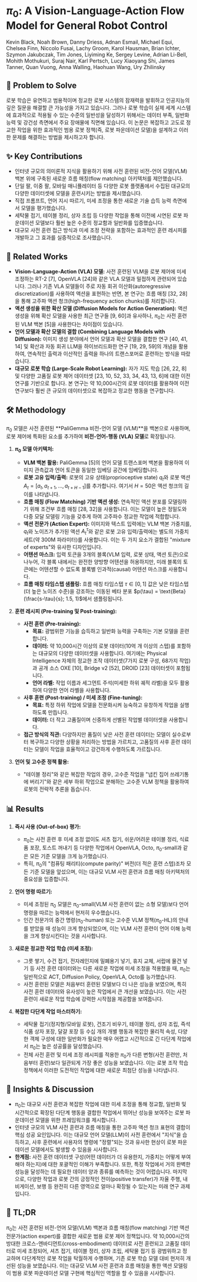 # $\pi_0$: A Vision-Language-Action Flow Model for General Robot Control

Kevin Black, Noah Brown, Danny Driess, Adnan Esmail, Michael Equi, Chelsea Finn, Niccolo Fusai, Lachy Groom, Karol Hausman, Brian Ichter, Szymon Jakubczak, Tim Jones, Liyiming Ke, Sergey Levine, Adrian Li-Bell, Mohith Mothukuri, Suraj Nair, Karl Pertsch, Lucy Xiaoyang Shi, James Tanner, Quan Vuong, Anna Walling, Haohuan Wang, Ury Zhilinsky

## 🧩 Problem to Solve

로봇 학습은 유연하고 범용적이며 정교한 로봇 시스템의 잠재력을 발휘하고 인공지능의 깊은 질문을 해결할 큰 가능성을 가지고 있습니다. 그러나 로봇 학습이 실제 세계 시스템에 효과적으로 적용될 수 있는 수준의 일반성을 달성하기 위해서는 데이터 부족, 일반화 능력 및 강건성 측면에서 주요 장애물에 직면해 있습니다. 이 논문은 복잡하고 고도로 정교한 작업을 위한 효과적인 범용 로봇 정책(즉, 로봇 파운데이션 모델)을 설계하고 이러한 문제를 해결하는 방법을 제시하고자 합니다.

## ✨ Key Contributions

- 인터넷 규모의 의미론적 지식을 활용하기 위해 사전 훈련된 비전-언어 모델(VLM) 백본 위에 구축된 새로운 흐름 매칭(flow matching) 아키텍처를 제안했습니다.
- 단일 팔, 이중 팔, 모바일 매니퓰레이터 등 다양한 로봇 플랫폼에서 수집된 대규모의 다양한 데이터셋에 모델을 훈련시키는 방법을 제시했습니다.
- 직접 프롬프트, 언어 지시 따르기, 미세 조정을 통한 새로운 기술 습득 능력 측면에서 모델을 평가했습니다.
- 세탁물 접기, 테이블 정리, 상자 조립 등 다양한 작업을 통해 이전에 시연된 로봇 파운데이션 모델보다 훨씬 높은 수준의 정교함과 일반화를 입증했습니다.
- 대규모 사전 훈련 접근 방식과 미세 조정 전략을 포함하는 효과적인 훈련 레시피를 개발하고 그 효과를 실증적으로 조사했습니다.

## 📎 Related Works

- **Vision-Language-Action (VLA) 모델:** 사전 훈련된 VLM을 로봇 제어에 미세 조정하는 RT-2 [7], OpenVLA [24]와 같은 VLA 모델과 밀접하게 관련되어 있습니다. 그러나 기존 VLA 모델들이 주로 자동 회귀 이산화(autoregressive discretization)를 사용하여 액션을 표현하는 반면, 본 연구는 흐름 매칭 [32, 28]을 통해 고주파 액션 청크(high-frequency action chunks)를 처리합니다.
- **액션 생성을 위한 확산 모델 (Diffusion Models for Action Generation):** 액션 생성을 위해 확산 모델을 사용한 최근 연구들 [9, 60]과 유사하나, $\pi_0$는 사전 훈련된 VLM 백본 [5]을 사용한다는 차이점이 있습니다.
- **언어 모델과 확산 모델의 결합 (Combining Language Models with Diffusion):** 이미지 생성 분야에서 언어 모델과 확산 모델을 결합한 연구 [40, 41, 14] 및 확산과 자동 회귀 LLM을 하이브리드화한 연구 [19, 29, 59]의 개념을 활용하여, 연속적인 출력과 이산적인 출력을 하나의 트랜스포머로 훈련하는 방식을 따랐습니다.
- **대규모 로봇 학습 (Large-Scale Robot Learning):** 자가 지도 학습 [26, 22, 8] 및 다양한 고품질 로봇 제어 데이터셋 [23, 10, 52, 33, 34, 43, 13, 6]에 대한 이전 연구를 기반으로 합니다. 본 연구는 약 10,000시간의 로봇 데이터를 활용하여 이전 연구보다 훨씬 큰 규모의 데이터셋으로 복잡하고 정교한 행동을 연구합니다.

## 🛠️ Methodology

$\pi_0$ 모델은 사전 훈련된 **PaliGemma 비전-언어 모델 (VLM)**을 백본으로 사용하며, 로봇 제어에 특화된 요소를 추가하여 **비전-언어-행동 (VLA) 모델**로 확장됩니다.

1. **$\pi_0$ 모델 아키텍처:**

   - **VLM 백본 활용:** PaliGemma [5]의 언어 모델 트랜스포머 백본을 활용하여 이미지 관측값과 언어 토큰을 동일한 임베딩 공간에 임베딩합니다.
   - **로봇 고유 입력/출력:** 로봇의 고유 상태(proprioceptive state) $q_t$와 로봇 액션 $A_t = [a_t, a_{t+1}, \dots, a_{t+H-1}]$를 추가합니다. 여기서 $H=50$은 액션 청크의 길이를 나타냅니다.
   - **흐름 매칭 (Flow Matching) 기반 액션 생성:** 연속적인 액션 분포를 모델링하기 위해 조건부 흐름 매칭 [28, 32]을 사용합니다. 이는 모델이 높은 정밀도와 다중 모달 모델링 기능을 갖추게 하여 고주파수 정교한 작업에 적합합니다.
   - **액션 전문가 (Action Expert):** 이미지와 텍스트 입력에는 VLM 백본 가중치를, $q_t$와 노이즈가 추가된 액션 $A_t^\tau$와 같은 로봇 고유 입력/출력에는 별도의 가중치 세트(약 300M 파라미터)를 사용합니다. 이는 두 가지 요소가 결합된 "mixture of experts"와 유사한 디자인입니다.
   - **어텐션 마스크:** 입력 토큰을 3개의 블록(VLM 입력, 로봇 상태, 액션 토큰)으로 나누어, 각 블록 내에서는 완전한 양방향 어텐션을 허용하지만, 미래 블록의 토큰에는 어텐션할 수 없도록 블록별 인과적(causal) 어텐션 마스크를 사용합니다.
   - **흐름 매칭 타임스텝 샘플링:** 흐름 매칭 타임스텝 $\tau \in [0,1]$ 값은 낮은 타임스텝(더 높은 노이즈 수준)을 강조하는 이동된 베타 분포 $p(\tau) = \text{Beta}(\frac{s-\tau}{s}; 1.5, 1)$에서 샘플링됩니다.

2. **훈련 레시피 (Pre-training 및 Post-training):**

   - **사전 훈련 (Pre-training):**
     - **목표:** 광범위한 기능을 습득하고 일반화 능력을 구축하는 기본 모델을 훈련합니다.
     - **데이터:** 약 10,000시간 이상의 로봇 데이터(10억 개 이상의 스텝)를 포함하는 대규모의 다양한 데이터셋을 사용합니다. 여기에는 Physical Intelligence 자체의 정교한 조작 데이터셋(7가지 로봇 구성, 68가지 작업)과 공개 소스 OXE [10], Bridge v2 [52], DROID [23] 데이터셋이 포함됩니다.
     - **언어 라벨:** 작업 이름과 세그먼트 주석(미세한 하위 궤적 라벨)을 모두 활용하여 다양한 언어 라벨을 사용합니다.
   - **사후 훈련 (Post-training) / 미세 조정 (Fine-tuning):**
     - **목표:** 특정 하위 작업에 모델을 전문화시켜 능숙하고 유창하게 작업을 실행하도록 만듭니다.
     - **데이터:** 더 작고 고품질이며 신중하게 선별된 작업별 데이터셋을 사용합니다.
   - **접근 방식의 직관:** 다양하지만 품질이 낮은 사전 훈련 데이터는 모델이 실수로부터 복구하고 다양한 상황을 처리하는 방법을 가르치고, 고품질의 사후 훈련 데이터는 모델이 작업을 효율적이고 강건하게 수행하도록 가르칩니다.

3. **언어 및 고수준 정책 활용:**
   - "테이블 정리"와 같은 복잡한 작업의 경우, 고수준 작업을 "냅킨 집어 쓰레기통에 버리기"와 같은 세부 하위 작업으로 분해하는 고수준 VLM 정책을 활용하여 로봇의 전략적 추론을 돕습니다.

## 📊 Results

1. **즉시 사용 (Out-of-box) 평가:**

   - $\pi_0$는 사전 훈련 후 미세 조정 없이도 셔츠 접기, 쉬운/어려운 테이블 정리, 식료품 포장, 토스트 꺼내기 등 다양한 작업에서 OpenVLA, Octo, $\pi_0$-small과 같은 모든 기준 모델을 크게 능가했습니다.
   - 특히, $\pi_0$의 "컴퓨팅 패리티(compute parity)" 버전(더 적은 훈련 스텝)조차 모든 기준 모델을 앞섰으며, 이는 대규모 VLM 사전 훈련과 흐름 매칭 아키텍처의 중요성을 입증합니다.

2. **언어 명령 따르기:**

   - 미세 조정된 $\pi_0$ 모델은 $\pi_0$-small(VLM 사전 훈련이 없는 소형 모델)보다 언어 명령을 따르는 능력에서 현저히 우수했습니다.
   - 인간 전문가의 중간 명령($\pi_0$-human) 또는 고수준 VLM 정책($\pi_0$-HL)의 안내를 받았을 때 성능이 크게 향상되었으며, 이는 VLM 사전 훈련이 언어 이해 능력을 크게 향상시킨다는 것을 시사합니다.

3. **새로운 정교한 작업 학습 (미세 조정):**

   - 그릇 쌓기, 수건 접기, 전자레인지에 밀폐용기 넣기, 휴지 교체, 서랍에 물건 넣기 등 사전 훈련 데이터와는 다른 새로운 작업에 미세 조정을 적용했을 때, $\pi_0$는 일반적으로 ACT, Diffusion Policy, OpenVLA, Octo를 능가했습니다.
   - 사전 훈련된 모델은 처음부터 훈련된 모델보다 더 나은 성능을 보였으며, 특히 사전 훈련 데이터와 유사성이 높은 작업에서 큰 개선을 보였습니다. 이는 사전 훈련이 새로운 작업 학습에 강력한 시작점을 제공함을 보여줍니다.

4. **복잡한 다단계 작업 마스터하기:**
   - 세탁물 접기(정지형/모바일 로봇), 건조기 비우기, 테이블 정리, 상자 조립, 즉석 식품 상자 포장, 달걀 포장 등 수십 개의 개별 행동과 복잡한 물리적 속성, 다양한 객체 구성에 대한 일반화가 필요한 매우 어렵고 시간적으로 긴 다단계 작업에서 $\pi_0$는 높은 성공률을 달성했습니다.
   - 전체 사전 훈련 및 미세 조정 레시피를 적용한 $\pi_0$가 다른 변형(사전 훈련만, 처음부터 훈련)보다 일관되게 가장 좋은 성능을 보였습니다. 이는 로봇 조작 학습 정책에서 이러한 도전적인 작업에 대한 새로운 최첨단 성능을 나타냅니다.

## 🧠 Insights & Discussion

- $\pi_0$는 대규모 사전 훈련과 복잡한 작업에 대한 미세 조정을 통해 정교함, 일반화 및 시간적으로 확장된 다단계 행동을 결합한 작업에서 뛰어난 성능을 보여주는 로봇 파운데이션 모델을 위한 프레임워크를 제시합니다.
- 인터넷 규모의 VLM 사전 훈련과 흐름 매칭을 통한 고주파 액션 청크 표현의 결합이 핵심 성공 요인입니다. 이는 대규모 언어 모델(LLM)이 사전 훈련에서 "지식"을 습득하고, 사후 훈련에서 사용자의 명령에 "정렬"되는 것과 유사한 현상이 로봇 파운데이션 모델에서도 발생할 수 있음을 시사합니다.
- **한계점:** 사전 훈련 데이터셋 구성(어떤 데이터가 더 유용한지, 가중치는 어떻게 부여해야 하는지)에 대한 포괄적인 이해가 부족합니다. 또한, 특정 작업에서 거의 완벽한 성능을 달성하는 데 필요한 데이터 양과 종류를 예측하는 것이 어렵습니다. 마지막으로, 다양한 작업과 로봇 간의 긍정적인 전이(positive transfer)가 자율 주행, 내비게이션, 보행 등 완전히 다른 영역으로 얼마나 확장될 수 있는지는 미래 연구 과제입니다.

## 📌 TL;DR

$\pi_0$는 사전 훈련된 비전-언어 모델(VLM) 백본과 흐름 매칭(flow matching) 기반 액션 전문가(action expert)를 결합한 새로운 범용 로봇 제어 정책입니다. 약 10,000시간의 방대한 크로스-엔바디먼트(cross-embodiment) 데이터로 사전 훈련되고 고품질 데이터로 미세 조정되어, 셔츠 접기, 테이블 정리, 상자 조립, 세탁물 접기 등 광범위하고 정교하며 다단계적인 로봇 작업을 탁월하게 수행하며, 기존 로봇 학습 모델 대비 현저히 개선된 성능을 보였습니다. 이는 대규모 VLM 사전 훈련과 흐름 매칭을 통한 액션 모델링이 범용 로봇 파운데이션 모델 구현에 핵심적인 역할을 할 수 있음을 시사합니다.
